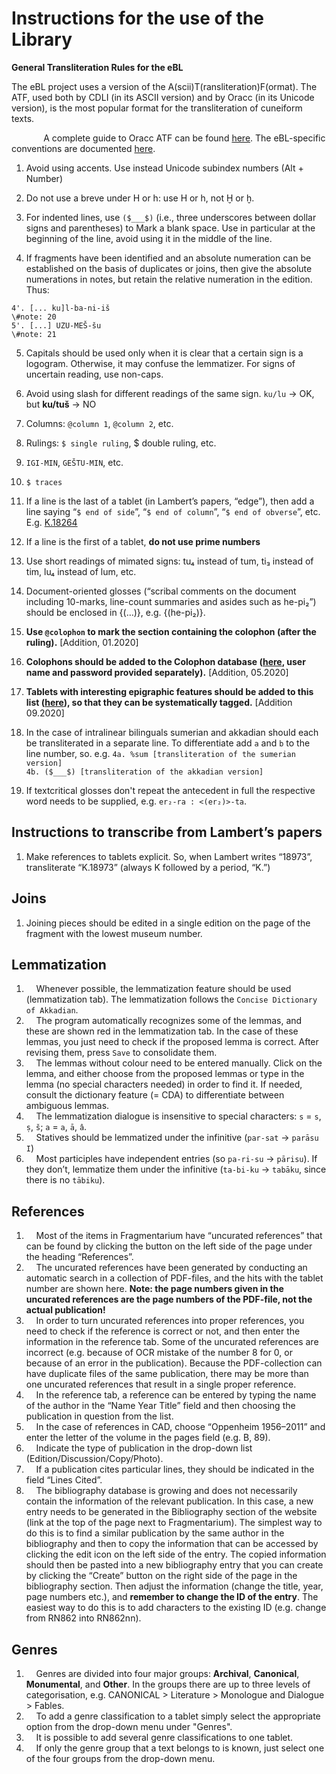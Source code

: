 # Instructions for the use of the Library

**General Transliteration Rules for the eBL**

The eBL project uses a version of the A(scii)T(ransliteration)F(ormat). The ATF, used both by CDLI (in its ASCII version) and by Oracc (in its Unicode version), is the most popular format for
the transliteration of cuneiform texts. 

             A complete guide to Oracc ATF can be found [here](http://oracc.org/doc/help/editinginatf/). The eBL-specific conventions are documented [here](https://github.com/ElectronicBabylonianLiterature/ebl-api/blob/master/docs/ebl-atf.md).

1.  Avoid using accents. Use instead Unicode subindex numbers (Alt + Number)

2.  Do not use a breve under H or h: use H or h, not Ḫ or ḫ.

3.  For indented lines, use `($___$)` (i.e., three underscores between dollar signs and parentheses) to Mark a blank space. Use in particular at the beginning of the line, avoid using it in the middle of the line.

4.  If fragments have been identified and an absolute numeration can be established on the basis of duplicates or joins, then give the absolute numerations in notes, but retain the relative numeration in the edition. Thus:
 
 ```
4'. [... ku]l-ba-ni-iš
\#note: 20
5'. [...] UZU-MEŠ-šu
\#note: 21
```

5.  Capitals should be used only when it is clear that a certain sign is a logogram. Otherwise, it may confuse the lemmatizer. For signs of uncertain reading, use non-caps.

6.  Avoid using slash for different readings of the same sign. `ku/lu` → OK, but **ku/tuš** → NO

7.  Columns: `@column 1`, `@column 2`, etc.

8.  Rulings: `$ single ruling`, \$ double ruling, etc.

5.  `IGI-MIN`, `GEŠTU-MIN`, etc.

6.  `$ traces`

7.  If a line is the last of a tablet (in Lambert’s papers, “edge”), then add a line saying “`$ end of side`”, “`$ end of column`”, “`$ end of obverse`”, etc. E.g. [K.18264](https://www.ebl.lmu.de/library/K.18264)

8.  If a line is the first of a tablet, **do not use prime numbers**

9.  Use short readings of mimated signs: tu₄ instead of tum, ti₃ instead of tim, lu₄ instead of lum, etc.

10. Document-oriented glosses (“scribal comments on the document including 10-marks, line-count summaries and asides such as he-pi₂”) should be enclosed in {(…)}, e.g. {(he-pi₂)}.

11. **Use `@colophon` to mark the section containing the colophon (after the ruling).** [Addition, 01.2020]

12. **Colophons should be added to the Colophon database ([here](https://gwi-fm1.gwi.uni-muenchen.de/fmi/webd/AsbCol), user name and password provided separately).** [Addition, 05.2020]

13. **Tablets with interesting epigraphic features should be added to this list ([here](https://trello.com/c/fmxeDDGE)), so that they can be systematically tagged.** [Addition 09.2020]

14. In the case of intralinear bilinguals sumerian and akkadian should each be transliterated in a separate line. To differentiate add `a` and `b` to the line number, so. e.g. 
`4a. %sum [transliteration of the sumerian version]`  
`4b. ($___$) [transliteration of the akkadian version]`

15. If textcritical glosses don't repeat the antecedent in full the respective word needs to be supplied, e.g. `er₂-ra : <(er₂)>-ta`.

## **Instructions to transcribe from Lambert’s papers**
1.  Make references to tablets explicit. So, when Lambert writes “18973”, transliterate “K.18973” (always K followed by a period, “K.”)

## **Joins**
1.  Joining pieces should be edited in a single edition on the page of the fragment with the lowest museum number.

## **Lemmatization**
 1.     Whenever possible, the lemmatization feature should be used (lemmatization tab). The lemmatization follows the `Concise Dictionary of Akkadian`.
 2.     The program automatically recognizes some of the lemmas, and these are shown red in the lemmatization tab. In the case of these lemmas, you just need to check if the proposed lemma is correct. After revising them, press `Save` to consolidate them.
 3.     The lemmas without colour need to be entered manually. Click on the lemma, and either choose from the proposed lemmas or type in the lemma (no special characters needed) in order to find it. If needed, consult the dictionary feature (= CDA) to differentiate between ambiguous lemmas.
 4.     The lemmatization dialogue is insensitive to special characters: `s` = `s`, `ṣ`, `š`; `a` = `a`, `ā`, `â`.
 5.     Statives should be lemmatized under the infinitive (`par-sat` → `parāsu I`)
 6.     Most participles have independent entries (so `pa-ri-su` → `pārisu`). If they don’t, lemmatize them under the infinitive (`ta-bi-ku` → `tabāku`, since there is no `tābiku`).

## **References**
 1.     Most of the items in Fragmentarium have “uncurated references” that can be found by clicking the button on the left side of the page under the heading “References”.
 2.     The uncurated references have been generated by conducting an automatic search in a collection of PDF-files, and the hits with the tablet number are shown here. **Note: the page numbers given in the uncurated references are the page numbers of the PDF-file, not the actual publication!**
 3.     In order to turn uncurated references into proper references, you need to check if the reference is correct or not, and then enter the information in the reference tab. Some of the uncurated references are incorrect (e.g. because of OCR mistake of the number 8 for 0, or because of an error in the publication). Because the PDF-collection can have duplicate files of the same publication, there may be more than one uncurated references that result in a single proper reference.
 4.     In the reference tab, a reference can be entered by typing the name of the author in the “Name Year Title” field and then choosing the publication in question from the list.
 5.     In the case of references in CAD, choose “Oppenheim 1956–2011” and enter the letter of the volume in the pages field (e.g. B, 89).
 6.     Indicate the type of publication in the drop-down list (Edition/Discussion/Copy/Photo).
 7.     If a publication cites particular lines, they should be indicated in the field “Lines Cited”.
 8.     The bibliography database is growing and does not necessarily contain the information of the relevant publication. In this case, a new entry needs to be generated in the Bibliography section of the website (link at the top of the page next to Fragmentarium). The simplest way to do this is to find a similar publication by the same author in the bibliography and then to copy the information that can be accessed by clicking the edit icon on the left side of the entry. The copied information should then be pasted into a new bibliography entry that you can create by clicking the “Create” button on the right side of the page in the bibliography section. Then adjust the information (change the title, year, page numbers etc.), and **remember to change the ID of the entry**. The easiest way to do this is to add characters to the existing ID (e.g. change from RN862 into RN862nn).
## **Genres**
 1.     Genres are divided into four major groups: **Archival**, **Canonical**, **Monumental**, and **Other**. In the groups there are up to three levels of categorisation, e.g. CANONICAL > Literature > Monologue and Dialogue > Fables.
 2.     To add a genre classification to a tablet simply select the appropriate option from the drop-down menu under "Genres".
 3.     It is possible to add several genre classifications to one tablet.
 4.     If only the genre group that a text belongs to is known, just select one of the four groups from the drop-down menu.
